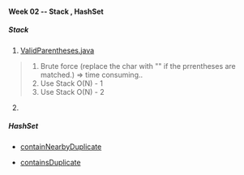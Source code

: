 #### Week 02 -- Stack , HashSet

##### Stack 

1. [ValidParentheses.java](ValidParentheses.java)  
> 1. Brute force (replace the char with "" if the prrentheses are matched.) => time consuming..  
> 2. Use Stack O(N) - 1  
> 3. Use Stack O(N) - 2  

2. 

##### HashSet

* [containNearbyDuplicate](./HashSet/containNearbyDuplicate.java)

* [containsDuplicate](./HashSet/containsDuplicate.java)

